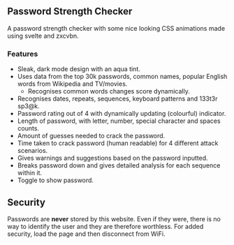 ## Password Strength Checker
A password strength checker with some nice looking CSS animations made using svelte and zxcvbn.

### Features
- Sleak, dark mode design with an aqua tint.
- Uses data from the top 30k passwords, common names, popular English words from Wikipedia and TV/movies.
    - Recognises common words changes score dynamically.
- Recognises dates, repeats, sequences, keyboard patterns and 133t3r sp3@k.
- Password rating out of 4 with dynamically updating (colourful) indicator.
- Length of password, with letter, number, special character and spaces counts.
- Amount of guesses needed to crack the password.
- Time taken to crack password (human readable) for 4 different attack scenarios.
- Gives warnings and suggestions based on the password inputted.
- Breaks password down and gives detailed analysis for each sequence within it.
- Toggle to show password.

## Security
Passwords are **__never__** stored by this website. Even if they were, there is no way to identify the user and they are therefore worthless.
For added security, load the page and then disconnect from WiFi.